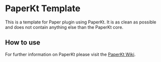 # PaperKt Template

This is a template for Paper plugin using PaperKt.
It is as clean as possible and does not contain anything else than the PaperKt core.

## How to use

For further information on PaperKt please visit the [PaperKt Wiki](https://github.com/eyrond/paperkt/wiki).
